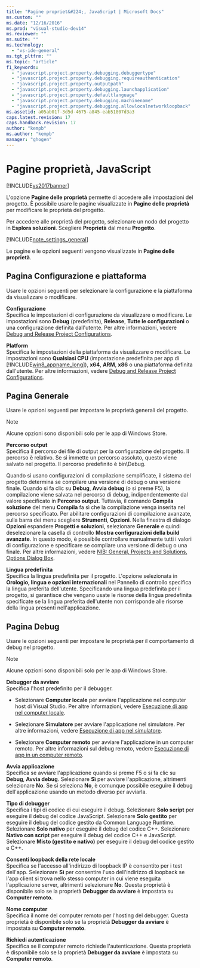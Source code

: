 ```yaml
---
title: "Pagine propriet&#224;, JavaScript | Microsoft Docs"
ms.custom: ""
ms.date: "12/16/2016"
ms.prod: "visual-studio-dev14"
ms.reviewer: ""
ms.suite: ""
ms.technology: 
  - "vs-ide-general"
ms.tgt_pltfrm: ""
ms.topic: "article"
f1_keywords: 
  - "javascript.project.property.debugging.debuggertype"
  - "javascript.project.property.debugging.requireauthentication"
  - "javascript.project.property.outputpath"
  - "javascript.project.property.debugging.launchapplication"
  - "javascript.project.property.defaultlanguage"
  - "javascript.project.property.debugging.machinename"
  - "javascript.project.property.debugging.allowlocalnetworkloopback"
ms.assetid: a05ab01f-3d5d-4675-a845-eab51807d3a3
caps.latest.revision: 17
caps.handback.revision: 17
author: "kempb"
ms.author: "kempb"
manager: "ghogen"
---
```

# Pagine propriet&#224;, JavaScript
[!INCLUDE[vs2017banner](../../code-quality/includes/vs2017banner.md)]

L'opzione **Pagine delle proprietà** permette di accedere alle impostazioni del progetto.  È possibile usare le pagine visualizzate in **Pagine delle proprietà** per modificare le proprietà del progetto.  
  
 Per accedere alle proprietà del progetto, selezionare un nodo del progetto in **Esplora soluzioni**.  Scegliere **Proprietà** dal menu **Progetto**.  
  
 [!INCLUDE[note_settings_general](../../data-tools/includes/note_settings_general_md.md)]  
  
 Le pagine e le opzioni seguenti vengono visualizzate in **Pagine delle proprietà**.  
  
## Pagina Configurazione e piattaforma  
 Usare le opzioni seguenti per selezionare la configurazione e la piattaforma da visualizzare o modificare.  
  
 **Configurazione**  
 Specifica le impostazioni di configurazione da visualizzare o modificare.  Le impostazioni sono **Debug** \(predefinita\), **Release**, **Tutte le configurazioni** o una configurazione definita dall'utente.  Per altre informazioni, vedere [Debug and Release Project Configurations](http://msdn.microsoft.com/it-it/0440b300-0614-4511-901a-105b771b236e).  
  
 **Platform**  
 Specifica le impostazioni della piattaforma da visualizzare o modificare.  Le impostazioni sono **Qualsiasi CPU** \(impostazione predefinita per app di [!INCLUDE[win8_appname_long](../../debugger/includes/win8_appname_long_md.md)]\), **x64**, **ARM**, **x86** o una piattaforma definita dall'utente.  Per altre informazioni, vedere [Debug and Release Project Configurations](http://msdn.microsoft.com/it-it/0440b300-0614-4511-901a-105b771b236e).  
  
## Pagina Generale  
 Usare le opzioni seguenti per impostare le proprietà generali del progetto.  
  
> [!NOTE]
>  Alcune opzioni sono disponibili solo per le app di Windows Store.  
  
 **Percorso output**  
 Specifica il percorso dei file di output per la configurazione del progetto.  Il percorso è relativo. Se si immette un percorso assoluto, questo viene salvato nel progetto.  Il percorso predefinito è bin\\Debug.  
  
 Quando si usano configurazioni di compilazione semplificate, il sistema del progetto determina se compilare una versione di debug o una versione finale.  Quando si fa clic su **Debug**, **Avvia debug** \(o si preme F5\), la compilazione viene salvata nel percorso di debug, indipendentemente dal valore specificato in **Percorso output**.  Tuttavia, il comando **Compila soluzione** del menu **Compila** fa sì che la compilazione venga inserita nel percorso specificato.  Per abilitare configurazioni di compilazione avanzate, sulla barra dei menu scegliere **Strumenti**, **Opzioni**.  Nella finestra di dialogo **Opzioni** espandere **Progetti e soluzioni**, selezionare **Generale** e quindi deselezionare la casella di controllo **Mostra configurazioni della build avanzate**.  In questo modo, è possibile controllare manualmente tutti i valori di configurazione e specificare se compilare una versione di debug o una finale.  Per altre informazioni, vedere [NIB: General, Projects and Solutions, Options Dialog Box](http://msdn.microsoft.com/it-it/8f8e37e8-b28d-4b13-bfeb-ea4d3312aeca).  
  
 **Lingua predefinita**  
 Specifica la lingua predefinita per il progetto.  L'opzione selezionata in **Orologio, lingua e opzioni internazionali** nel Pannello di controllo specifica la lingua preferita dell'utente.  Specificando una lingua predefinita per il progetto, si garantisce che vengano usate le risorse della lingua predefinita specificate se la lingua preferita dell'utente non corrisponde alle risorse della lingua presenti nell'applicazione.  
  
## Pagina Debug  
 Usare le opzioni seguenti per impostare le proprietà per il comportamento di debug nel progetto.  
  
> [!NOTE]
>  Alcune opzioni sono disponibili solo per le app di Windows Store.  
  
 **Debugger da avviare**  
 Specifica l'host predefinito per il debugger.  
  
-   Selezionare **Computer locale** per avviare l'applicazione nel computer host di Visual Studio.  Per altre informazioni, vedere [Esecuzione di app nel computer locale](http://go.microsoft.com/fwlink/?LinkId=234912).  
  
-   Selezionare **Simulatore** per avviare l'applicazione nel simulatore.  Per altre informazioni, vedere [Esecuzione di app nel simulatore](http://go.microsoft.com/fwlink/?LinkId=234913).  
  
-   Selezionare **Computer remoto** per avviare l'applicazione in un computer remoto.  Per altre informazioni sul debug remoto, vedere [Esecuzione di app in un computer remoto](http://go.microsoft.com/fwlink/?LinkId=234914).  
  
 **Avvia applicazione**  
 Specifica se avviare l'applicazione quando si preme F5 o si fa clic su **Debug**, **Avvia debug**.  Selezionare **Sì** per avviare l'applicazione, altrimenti selezionare **No**.  Se si seleziona **No**, è comunque possibile eseguire il debug dell'applicazione usando un metodo diverso per avviarla.  
  
 **Tipo di debugger**  
 Specifica i tipi di codice di cui eseguire il debug.  Selezionare **Solo script** per eseguire il debug del codice JavaScript.  Selezionare **Solo gestito** per eseguire il debug del codice gestito da Common Language Runtime.  Selezionare **Solo nativo** per eseguire il debug del codice C\+\+.  Selezionare **Nativo con script** per eseguire il debug del codice C\+\+ e JavaScript.  Selezionare **Misto \(gestito e nativo\)** per eseguire il debug del codice gestito e C\+\+.  
  
 **Consenti loopback della rete locale**  
 Specifica se l'accesso all'indirizzo di loopback IP è consentito per i test dell'app.  Selezionare **Sì** per consentire l'uso dell'indirizzo di loopback se l'app client si trova nello stesso computer in cui viene eseguita l'applicazione server, altrimenti selezionare **No**.  Questa proprietà è disponibile solo se la proprietà **Debugger da avviare** è impostata su **Computer remoto**.  
  
 **Nome computer**  
 Specifica il nome del computer remoto per l'hosting del debugger.  Questa proprietà è disponibile solo se la proprietà **Debugger da avviare** è impostata su **Computer remoto**.  
  
 **Richiedi autenticazione**  
 Specifica se il computer remoto richiede l'autenticazione.  Questa proprietà è disponibile solo se la proprietà **Debugger da avviare** è impostata su **Computer remoto**.